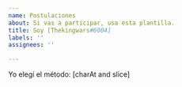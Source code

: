 ```yaml
---
name: Postulaciones
about: Si vas a participar, usa esta plantilla.
title: Soy [Thekingwars#6004]
labels: ''
assignees: ''

---
```


Yo elegí el método: [charAt and slice]
